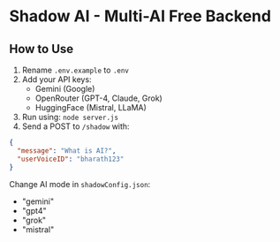 # Shadow AI - Multi-AI Free Backend

## How to Use

1. Rename `.env.example` to `.env`
2. Add your API keys:
   - Gemini (Google)
   - OpenRouter (GPT-4, Claude, Grok)
   - HuggingFace (Mistral, LLaMA)
3. Run using: `node server.js`
4. Send a POST to `/shadow` with:
```json
{
  "message": "What is AI?",
  "userVoiceID": "bharath123"
}
```

Change AI mode in `shadowConfig.json`:
- "gemini"
- "gpt4"
- "grok"
- "mistral"